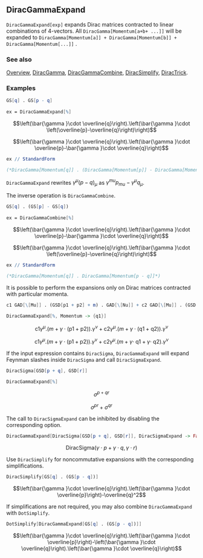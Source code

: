 ## DiracGammaExpand

`DiracGammaExpand[exp]` expands Dirac matrices contracted to linear combinations of $4$-vectors. All `DiracGamma[Momentum[a+b+ ...]]` will be expanded to `DiracGamma[Momentum[a]] + DiracGamma[Momentum[b]] + DiracGamma[Momentum[...]]` .

### See also

[Overview](Extra/FeynCalc.md), [DiracGamma](DiracGamma.md), [DiracGammaCombine](DiracGammaCombine.md), [DiracSimplify](DiracSimplify.md), [DiracTrick](DiracTrick.md).

### Examples

```mathematica
GS[q] . GS[p - q] 
 
ex = DiracGammaExpand[%]
```

$$\left(\bar{\gamma }\cdot \overline{q}\right).\left(\bar{\gamma }\cdot \left(\overline{p}-\overline{q}\right)\right)$$

$$\left(\bar{\gamma }\cdot \overline{q}\right).\left(\bar{\gamma }\cdot \overline{p}-\bar{\gamma }\cdot \overline{q}\right)$$

```mathematica
ex // StandardForm

(*DiracGamma[Momentum[q]] . (DiracGamma[Momentum[p]] - DiracGamma[Momentum[q]])*)
```

`DiracGammaExpand` rewrites $\gamma^{\mu } (p-q)_{\mu }$ as $\gamma^{mu } p_{mu } - \gamma^{\mu } q_{\mu }$.

The inverse operation is `DiracGammaCombine`.

```mathematica
GS[q] . (GS[p] - GS[q]) 
 
ex = DiracGammaCombine[%]
```

$$\left(\bar{\gamma }\cdot \overline{q}\right).\left(\bar{\gamma }\cdot \overline{p}-\bar{\gamma }\cdot \overline{q}\right)$$

$$\left(\bar{\gamma }\cdot \overline{q}\right).\left(\bar{\gamma }\cdot \left(\overline{p}-\overline{q}\right)\right)$$

```mathematica
ex // StandardForm

(*DiracGamma[Momentum[q]] . DiracGamma[Momentum[p - q]]*)
```

It is possible to perform the expansions only on Dirac matrices contracted with particular momenta.

```mathematica
c1 GAD[\[Mu]] . (GSD[p1 + p2] + m) . GAD[\[Nu]] + c2 GAD[\[Mu]] . (GSD[q1 + q2] + m) . GAD[\[Nu]] 
 
DiracGammaExpand[%, Momentum -> {q1}]
```

$$\text{c1} \gamma ^{\mu }.(m+\gamma \cdot (\text{p1}+\text{p2})).\gamma ^{\nu }+\text{c2} \gamma ^{\mu }.(m+\gamma \cdot (\text{q1}+\text{q2})).\gamma ^{\nu }$$

$$\text{c1} \gamma ^{\mu }.(m+\gamma \cdot (\text{p1}+\text{p2})).\gamma ^{\nu }+\text{c2} \gamma ^{\mu }.(m+\gamma \cdot \;\text{q1}+\gamma \cdot \;\text{q2}).\gamma ^{\nu }$$

If the input expression contains `DiracSigma`,  `DiracGammaExpand` will expand Feynman slashes inside `DiracSigma` and call `DiracSigmaExpand`.

```mathematica
DiracSigma[GSD[p + q], GSD[r]] 
 
DiracGammaExpand[%]
```

$$\sigma ^{p+qr}$$

$$\sigma ^{pr}+\sigma ^{qr}$$

The call to `DiracSigmaExpand` can be inhibited by disabling the corresponding option.

```mathematica
DiracGammaExpand[DiracSigma[GSD[p + q], GSD[r]], DiracSigmaExpand -> False]
```

$$\text{DiracSigma}(\gamma \cdot p+\gamma \cdot q,\gamma \cdot r)$$

Use `DiracSimplify` for noncommutative expansions with the corresponding simplifications.

```mathematica
DiracSimplify[GS[q] . (GS[p - q])]
```

$$\left(\bar{\gamma }\cdot \overline{q}\right).\left(\bar{\gamma }\cdot \overline{p}\right)-\overline{q}^2$$

If simplifications are not required, you may also combine `DiracGammaExpand` with `DotSimplify`.

```mathematica
DotSimplify[DiracGammaExpand[GS[q] . (GS[p - q])]]
```

$$\left(\bar{\gamma }\cdot \overline{q}\right).\left(\bar{\gamma }\cdot \overline{p}\right)-\left(\bar{\gamma }\cdot \overline{q}\right).\left(\bar{\gamma }\cdot \overline{q}\right)$$